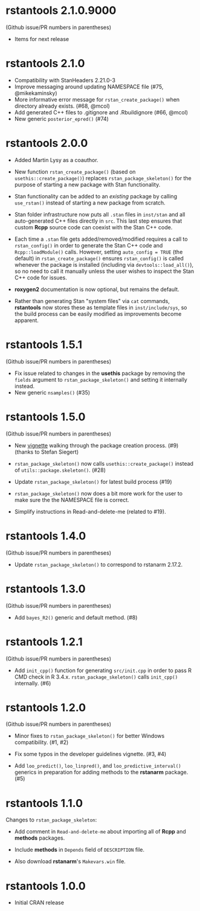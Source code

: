 # rstantools 2.1.0.9000

(Github issue/PR numbers in parentheses)

* Items for next release

# rstantools 2.1.0

* Compatibility with StanHeaders 2.21.0-3 
* Improve messaging around updating NAMESPACE file (#75, @mikekaminsky)
* More informative error message for `rstan_create_package()` when directory
already exists. (#68, @mcol)
* Add generated C++ files to .gitignore and .Rbuildignore (#66, @mcol)
* New generic `posterior_epred()` (#74)

# rstantools 2.0.0

* Added Martin Lysy as a coauthor.

* New function `rstan_create_package()` (based on
`usethis::create_package()`) replaces `rstan_package_skeleton()`
for the purpose of starting a new package with Stan functionality.

* Stan functionality can be added to an _existing_ package by calling
`use_rstan()` instead of starting a new package from scratch.

* Stan folder infrastructure now puts all `.stan` files in `inst/stan` and all
auto-generated C++ files directly in `src`.  This last step ensures that custom
**Rcpp** source code can coexist with the Stan C++ code.

* Each time a `.stan` file gets added/removed/modified requires a call to
`rstan_config()` in order to generate the Stan C++ code and `Rcpp::loadModule()`
calls.  However, setting `auto_config = TRUE` (the default) in
`rstan_create_package()` ensures `rstan_config()` is called whenever the package
is installed (including via `devtools::load_all()`), so no need to call it
manually unless the user wishes to inspect the Stan C++ code for issues.

* **roxygen2** documentation is now optional, but remains the default.

* Rather than generating Stan "system files" via `cat` commands, **rstantools**
now stores these as template files in `inst/include/sys`, so the build process
can be easily modified as improvements become apparent.


# rstantools 1.5.1

(Github issue/PR numbers in parentheses)

* Fix issue related to changes in the **usethis** package by removing the
`fields` argument to `rstan_package_skeleton()` and setting it internally
instead.
* New generic `nsamples()` (#35)


# rstantools 1.5.0

(Github issue/PR numbers in parentheses)

* New [vignette](http://mc-stan.org/rstantools/articles/) walking through the package creation process. (#9) (thanks to Stefan Siegert)

* `rstan_package_skeleton()` now calls `usethis::create_package()` instead of `utils::package.skeleton()`. (#28)

* Update `rstan_package_skeleton()` for latest build process (#19)

* `rstan_package_skeleton()` now does a bit more work for the user to make sure the the NAMESPACE file is correct.

* Simplify instructions in Read-and-delete-me (related to #19).

# rstantools 1.4.0

(Github issue/PR numbers in parentheses)

* Update `rstan_package_skeleton()` to correspond to rstanarm 2.17.2.

# rstantools 1.3.0

(Github issue/PR numbers in parentheses)

* Add `bayes_R2()` generic and default method. (#8)

# rstantools 1.2.1

(Github issue/PR numbers in parentheses)

* Add `init_cpp()` function for generating `src/init.cpp` in order to pass R CMD
check in R 3.4.x. `rstan_package_skeleton()` calls `init_cpp()` internally. (#6)

# rstantools 1.2.0

(Github issue/PR numbers in parentheses)

* Minor fixes to `rstan_package_skeleton()` for better Windows compatibility. (#1, #2)

* Fix some typos in the developer guidelines vignette. (#3, #4)

* Add `loo_predict()`, `loo_linpred()`, and `loo_predictive_interval()` generics in 
preparation for adding methods to the __rstanarm__ package. (#5)

# rstantools 1.1.0

Changes to `rstan_package_skeleton`:

* Add comment in `Read-and-delete-me` about importing all of __Rcpp__ and __methods__ packages.

* Include __methods__ in `Depends` field of `DESCRIPTION` file.

* Also download __rstanarm__'s `Makevars.win` file.

# rstantools 1.0.0

* Initial CRAN release
